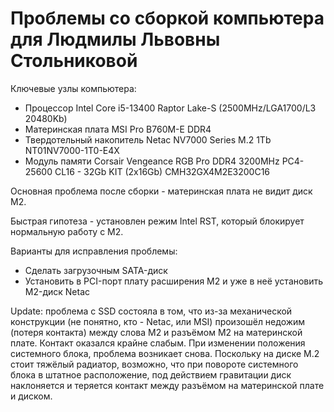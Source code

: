 # Проблемы со сборкой компьютера для Людмилы Львовны Стольниковой

Ключевые узлы компьютера:

- Процессор Intel Core i5-13400 Raptor Lake-S (2500MHz/LGA1700/L3 20480Kb) 
- Материнская плата MSI Pro B760M-E DDR4                
- Твердотельный накопитель Netac NV7000 Series M.2 1Tb NT01NV7000-1T0-E4X
- Модуль памяти Corsair Vengeance RGB Pro DDR4 3200MHz PC4-25600 CL16 - 32Gb KIT (2x16Gb) CMH32GX4M2E3200C16

Основная проблема после сборки - материнская плата не видит диск M2.

Быстрая гипотеза - установлен режим Intel RST, который блокирует нормальную работу с M2.

Варианты для исправления проблемы:

- Сделать загрузочным SATA-диск
- Установить в PCI-порт плату расширения M2 и уже в неё установить M2-диск Netac

Update: проблема с SSD состояла в том, что из-за механической конструкции (не понятно, кто - Netac, или MSI) произошёл недожим (потеря контакта) между слова M2 и разъёмом M2 на материнской плате. Контакт оказался крайне слабым. При изменении положения системного блока, проблема возникает снова. Поскольку на диске M.2 стоит тяжёлый радиатор, возможно, что при повороте системного блока в штатное расположение, под действием гравитации диск наклоняется и теряется контакт между разъёмом на материнской плате и диском.
